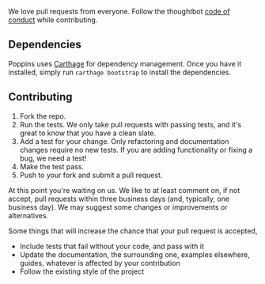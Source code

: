 We love pull requests from everyone. Follow the thoughtbot [code of conduct]
while contributing.

[code of conduct]: https://thoughtbot.com/open-source-code-of-conduct

## Dependencies

Poppins uses [Carthage][] for dependency management. Once you have it
installed, simply run `carthage bootstrap` to install the dependencies.

[Carthage]: https://github.com/Carthage/Carthage

## Contributing

1. Fork the repo.
2. Run the tests. We only take pull requests with passing tests, and it's
   great to know that you have a clean slate.
3. Add a test for your change. Only refactoring and documentation changes
   require no new tests. If you are adding functionality or fixing a bug, we
   need a test!
4. Make the test pass.
5. Push to your fork and submit a pull request.

At this point you're waiting on us. We like to at least comment on, if not
accept, pull requests within three business days (and, typically, one business
day). We may suggest some changes or improvements or alternatives.

Some things that will increase the chance that your pull request is accepted,

* Include tests that fail without your code, and pass with it
* Update the documentation, the surrounding one, examples elsewhere, guides,
  whatever is affected by your contribution
* Follow the existing style of the project
